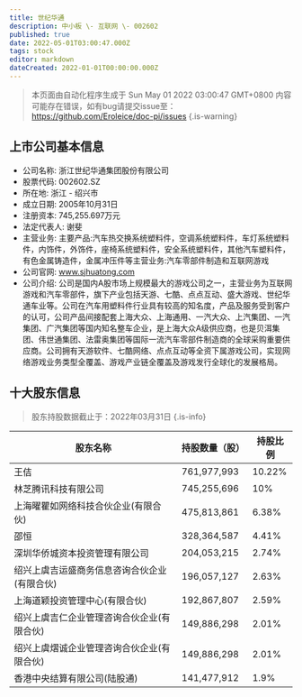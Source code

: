 ```yaml
---
title: 世纪华通
description: 中小板 \- 互联网 \- 002602
published: true
date: 2022-05-01T03:00:47.000Z
tags: stock
editor: markdown
dateCreated: 2022-01-01T00:00:00.000Z
---
```


> 本页面由自动化程序生成于 Sun May 01 2022 03:00:47 GMT+0800
> 内容可能存在错误，如有bug请提交issue至：https://github.com/Eroleice/doc-pi/issues
{.is-warning}

## 上市公司基本信息
- 公司名称: 浙江世纪华通集团股份有限公司
- 股票代码: 002602.SZ
- 所在地: 浙江 - 绍兴市
- 成立日期: 2005年10月31日
- 注册资本: 745,255.697万元
- 法定代表人: 谢斐
- 主营业务: 主要产品:汽车热交换系统塑料件，空调系统塑料件，车灯系统塑料件，内饰件，外饰件，座椅系统塑料件，安全系统塑料件，其他汽车塑料件，有色金属铸造件，金属冲压件等主营业务:汽车零部件制造和互联网游戏
- 公司官网: www.sjhuatong.com
- 公司介绍: 公司是国内A股市场上规模最大的游戏公司之一，主营业务为互联网游戏和汽车零部件，旗下产业包括天游、七酷、点点互动、盛大游戏、世纪华通车业等。公司在汽车用塑料件行业具有较高的知名度，产品及服务受到客户的认可，公司产品间接配套上海大众、上海通用、一汽大众、上汽集团、一汽集团、广汽集团等国内知名整车企业，是上海大众A级供应商，也是贝洱集团、伟世通集团、法雷奥集团等国际一流汽车零部件制造商的全球采购重要供应商。公司拥有天游软件、七酷网络、点点互动等全资下属游戏公司，实现网络游戏业务类型全覆盖、游戏产业链全覆盖及游戏发行全球化的发展格局。


## 十大股东信息
> 股东持股数据截止于：2022年03月31日
{.is-info}

| 股东名称 | 持股数量（股） | 持股比例 |
| --- | --- | --- |
| 王佶 | 761,977,993 | 10.22% |
| 林芝腾讯科技有限公司 | 745,255,696 | 10% |
| 上海曜瞿如网络科技合伙企业(有限合伙) | 475,813,861 | 6.38% |
| 邵恒 | 328,364,587 | 4.41% |
| 深圳华侨城资本投资管理有限公司 | 204,053,215 | 2.74% |
| 绍兴上虞吉运盛商务信息咨询合伙企业(有限合伙) | 196,057,127 | 2.63% |
| 上海道颖投资管理中心(有限合伙) | 192,867,807 | 2.59% |
| 绍兴上虞吉仁企业管理咨询合伙企业(有限合伙) | 149,886,298 | 2.01% |
| 绍兴上虞熠诚企业管理咨询合伙企业(有限合伙) | 149,886,298 | 2.01% |
| 香港中央结算有限公司(陆股通) | 141,477,912 | 1.9% |




